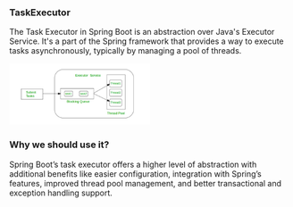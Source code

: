 ### TaskExecutor

The Task Executor in Spring Boot is an abstraction over Java's Executor Service. It's a part of the Spring framework that provides a way to execute tasks asynchronously, typically by managing a pool of threads.

<img src="assets/threadpool.png" alt="ThreadPool" style="max-width: 50%; height: auto;">

### Why we should use it?  
Spring Boot’s task executor offers a higher level of abstraction with additional benefits like easier configuration, integration with Spring’s features, improved thread pool management, and better transactional and exception handling support.

